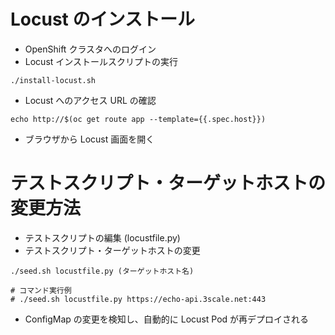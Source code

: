 # Locust のインストール
* OpenShift クラスタへのログイン
* Locust インストールスクリプトの実行
```
./install-locust.sh
```

* Locust へのアクセス URL の確認
```
echo http://$(oc get route app --template={{.spec.host}})
```

* ブラウザから Locust 画面を開く

# テストスクリプト・ターゲットホストの変更方法
* テストスクリプトの編集 (locustfile.py)
* テストスクリプト・ターゲットホストの変更
```
./seed.sh locustfile.py (ターゲットホスト名)

# コマンド実行例
# ./seed.sh locustfile.py https://echo-api.3scale.net:443
```

* ConfigMap の変更を検知し、自動的に Locust Pod が再デプロイされる

